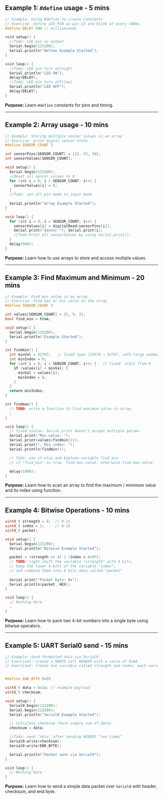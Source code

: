## **Example 1: `#define` usage - 5 mins**

```cpp
// Example: Using #define to create constants
// Exercise: define LED_PIN as pin 13 and blink at every 100ms
#define DELAY 500 // milliseconds

void setup() {
  //Todo: LED pin as output
  Serial.begin(115200);
  Serial.println("Define Example Started");
}

void loop() {
  //Todo: LED pin turn on(high)
  Serial.println("LED ON");
  delay(DELAY);
  //Todo: LED pin turn off(low)
  Serial.println("LED OFF");
  delay(DELAY);
}
```

**Purpose:** Learn `#define` constants for pins and timing.

---

## **Example 2: Array usage - 10 mins**

```cpp
// Example: Storing multiple sensor values in an array
// Exercise: print digtal sensor state 
#define SENSOR_COUNT 3

int sensorPins[SENSOR_COUNT] = {32, 33, 34};
int sensorValues[SENSOR_COUNT];

void setup() {
  Serial.begin(115200);
  //Reset all sensor values to 0
  for (int i = 0; i < SENSOR_COUNT; i++) {
    sensorValues[i] = 0;
  }
  //Todo: set all pin mode to input mode
  
  Serial.println("Array Example Started");
}

void loop() {
  for (int i = 0; i < SENSOR_COUNT; i++) {
    sensorValues[i] = digitalRead(sensorPins[i]);
    Serial.print("Sensor "); Serial.print(i);
    //Todo:Print all sensorValues by using Serial.print();
  }
  delay(500);
}
```

**Purpose:** Learn how to use arrays to store and access multiple values.

---

## **Example 3: Find Maximum and Minimum - 20 mins**

```cpp
// Example: Find min value in an array
// Exercise: Find max or min value in the array
#define SENSOR_COUNT 3

int values[SENSOR_COUNT] = {5, 9, 3};
bool find_min = true;

void setup() {
  Serial.begin(115200);
  Serial.println("Example Started");
}

int findmin() {
  int minVal = 32767;   // fixed typo (32678 → 32767, safe large number)
  int minIndex = 0;
  for (int i = 0; i < SENSOR_COUNT; i++) {   // fixed: start from 0
    if (values[i] < minVal) {
      minVal = values[i];
      minIndex = i;
    }
  }
  return minIndex;
}

int findmax() {
  // TODO: write a function to find maximum value in array.
  ;
}

void loop() {
  // fixed syntax: Serial.print doesn’t accept multiple params
  Serial.print("Min value: ");
  Serial.print(values[findmin()]);
  Serial.print(", Min index: ");
  Serial.println(findmin());

  // Todo: use if-else and boolean variable find_min
  // if "find_min" == true, find min value, otherwise find max value

  delay(1000);
}

```

**Purpose:** Learn how to scan an array to find the maximum / minimum value and its index using function.

---

## **Example 4: Bitwise Operations - 10 mins**

```cpp
uint8_t strength = 9;  // 0-15
uint8_t index = 2;     // 0-15
uint8_t packet;

void setup() {
  Serial.begin(115200);
  Serial.println("Bitwise Example Started");

  packet = (strength << 4) | (index & 0x0F);
  // TODO: right shift the variable "strength" with 4 bits, 
  // keep the lower 4 bits of the variable "index", 
  // and combine them into 8 bits data called "packet"
  
  Serial.print("Packet byte: 0x"); 
  Serial.println(packet, HEX);
}

void loop() {
  // Nothing here
  ;
}

```

**Purpose:** Learn how to pack two 4-bit numbers into a single byte using bitwise operators.

---

## **Example 5: UART Serial0 send - 15 mins**

```cpp
// Example: Send formatted data via Serial0
// Exercise1: create a MARCO call HEADER with a value of 0xAA
// Exercise2: create two variable called strength and index, each variable only contains 4 bits, combine them into the 8bits variable "data", and send after HEADER.


#define END_BYTE 0xEE

uint8_t data = 0x5A; // example payload
uint8_t checksum;

void setup() {
  Serial0.begin(115200);
  Serial.begin(115200);
  Serial.println("Serial0 Example Started");

  // Calculate checksum (here simple sum of data)
  checksum = data;

  //Todo: send "data" after sending HEADER "two times"
  Serial0.write(checksum);
  Serial0.write(END_BYTE);

  Serial.println("Packet sent via Serial0");
}

void loop() {
  // Nothing here
}
```

**Purpose:** Learn how to send a simple data packet over `Serial0` with header, checksum, and end byte.
